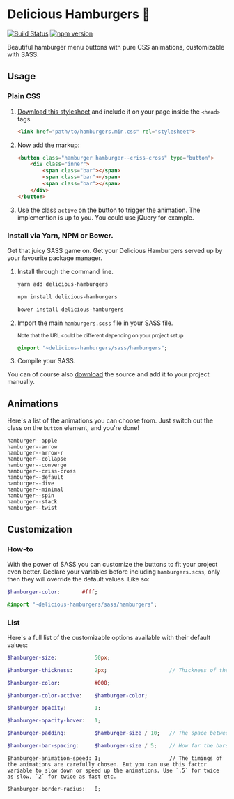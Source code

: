 # Delicious Hamburgers 🍔

[![Build Status](https://travis-ci.org/kapoko/delicious-hamburgers.svg?branch=master)](https://travis-ci.org/kapoko/delicious-hamburgers)
[![npm version](https://badge.fury.io/js/delicious-hamburgers.svg)](https://badge.fury.io/js/delicious-hamburgers)

Beautiful hamburger menu buttons with pure CSS animations, customizable with SASS.

## Usage

### Plain CSS

1. [Download this stylesheet](https://github.com/kapoko/delicious-hamburgers/blob/master/dist/hamburgers.min.css) and include it on your page inside the `<head>` tags.

    ```html
    <link href="path/to/hamburgers.min.css" rel="stylesheet">
    ```

2. Now add the markup:

    ```html
    <button class="hamburger hamburger--criss-cross" type="button">
        <div class="inner">
            <span class="bar"></span>
            <span class="bar"></span>
            <span class="bar"></span>
        </div>
    </button>
    ```

3. Use the class `active` on the button to trigger the animation. The implemention is up to you. You could use jQuery for example.

### Install via Yarn, NPM or Bower. 

Get that juicy SASS game on. Get your Delicious Hamburgers served up by your favourite package manager.

1. Install through the command line.

    ```bash
    yarn add delicious-hamburgers

    npm install delicious-hamburgers

    bower install delicious-hamburgers
    ```

2. Import the main `hamburgers.scss` file in your SASS file. 
    
    <sub>Note that the URL could be different depending on your project setup</sub>

    ```sass
    @import "~delicious-hamburgers/sass/hamburgers";
    ```

3. Compile your SASS. 

You can of course also [download](https://github.com/kapoko/delicious-hamburgers/archive/master.zip) the source and add it to your project manually.

## Animations

Here's a list of the animations you can choose from. Just switch out the class on the `button` element, and you're done! 

```
hamburger--apple
hamburger--arrow
hamburger--arrow-r
hamburger--collapse
hamburger--converge
hamburger--criss-cross
hamburger--default
hamburger--dive
hamburger--minimal
hamburger--spin
hamburger--stack
hamburger--twist
```

## Customization

### How-to 

With the power of SASS you can customize the buttons to fit your project even better. Declare your variables before including `hamburgers.scss`, only then they will override the default values. Like so: 

```sass
$hamburger-color:       #fff;

@import "~delicious-hamburgers/sass/hamburgers";
```

### List

Here's a full list of the customizable options available with their default values:

```sass
$hamburger-size:            50px;
```
```sass
$hamburger-thickness:       2px;                    // Thickness of the bars. Note: when using `hamburger--arrow` or `hamburger--arrow-r`, uneven `px` values don't seem to work well in some browsers.
```
```sass
$hamburger-color:           #000;
```
```sass
$hamburger-color-active:    $hamburger-color;
```
```sass
$hamburger-opacity:         1;
```
```sass
$hamburger-opacity-hover:   1;
```
```sass
$hamburger-padding:         $hamburger-size / 10;   // The space between the button border and the actual bars. There's a little padding by default so the clickable area is a little bigger than the visual button. You can also use a `px` value here instead of a relative one.
```
```sass
$hamburger-bar-spacing:     $hamburger-size / 5;    // How far the bars are apart from eachother. You can also use a `px` value here instead of a relative one.
```
```
$hamburger-animation-speed: 1;                      // The timings of the animations are carefully chosen. But you can use this factor variable to slow down or speed up the animations. Use `.5` for twice as slow, `2` for twice as fast etc.
```
```
$hamburger-border-radius:   0;
```
